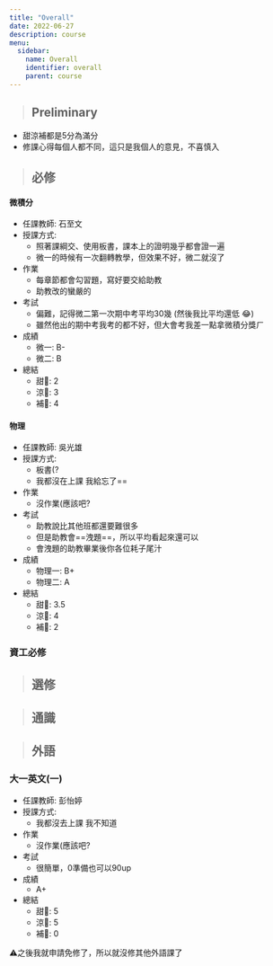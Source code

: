 ```yaml
---
title: "Overall"
date: 2022-06-27
description: course
menu:
  sidebar:
    name: Overall
    identifier: overall
    parent: course
---
```


> ## Preliminary
- 甜涼補都是5分為滿分
- 修課心得每個人都不同，這只是我個人的意見，不喜慎入

> ## 必修
#### 微積分
- 任課教師: 石至文
- 授課方式:
  - 照著課綱交、使用板書，課本上的證明幾乎都會證一遍
  - 微一的時候有一次翻轉教學，但效果不好，微二就沒了
- 作業
  - 每章節都會勾習題，寫好要交給助教
  - 助教改的蠻嚴的
- 考試
  - 偏難，記得微二第一次期中考平均30幾 (然後我比平均還低 :joy:)
  - 雖然他出的期中考我考的都不好，但大會考我差一點拿微積分獎ㄏ
- 成績
  - 微一: B-
  - 微二: B
- 總結
  - 甜🍬: 2
  - 涼🧊: 3
  - 補📖: 4
  
#### 物理
- 任課教師: 吳光雄
- 授課方式:
  - 板書(?
  - 我都沒在上課 我給忘了==
- 作業
  - 沒作業(應該吧?
- 考試
  - 助教說比其他班都還要難很多
  - 但是助教會==洩題==，所以平均看起來還可以
  - 會洩題的助教畢業後你各位耗子尾汁
- 成績
  - 物理一: B+
  - 物理二: A
- 總結
  - 甜🍬: 3.5
  - 涼🧊: 4
  - 補📖: 2
### 資工必修

> ## 選修

> ## 通識

> ## 外語
### 大一英文(一)
- 任課教師: 彭怡婷
- 授課方式:
  - 我都沒去上課 我不知道
- 作業
  - 沒作業(應該吧?
- 考試
  - 很簡單，0準備也可以90up
- 成績
  - A+
- 總結
  - 甜🍬: 5
  - 涼🧊: 5
  - 補📖: 0

:warning:之後我就申請免修了，所以就沒修其他外語課了

